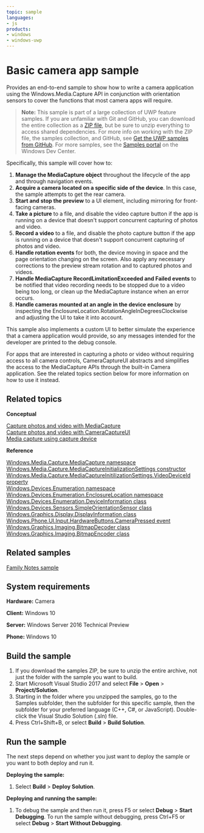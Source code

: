 ```yaml
---
topic: sample
languages:
- js
products:
- windows
- windows-uwp
---
```


# Basic camera app sample

Provides an end-to-end sample to show how to write a camera application using the Windows.Media.Capture API in
conjunction with orientation sensors to cover the functions that most camera apps will require.

> **Note:** This sample is part of a large collection of UWP feature samples.
> If you are unfamiliar with Git and GitHub, you can download the entire collection as a
> [ZIP file](https://github.com/Microsoft/Windows-universal-samples/archive/master.zip), but be
> sure to unzip everything to access shared dependencies. For more info on working with the ZIP file,
> the samples collection, and GitHub, see [Get the UWP samples from GitHub](https://aka.ms/ovu2uq).
> For more samples, see the [Samples portal](https://aka.ms/winsamples) on the Windows Dev Center.

Specifically, this sample will cover how to:

1. **Manage the MediaCapture object** throughout the lifecycle of the app and through navigation events.
2. **Acquire a camera located on a specific side of the device**. In this case, the sample attempts to get the rear camera.
3. **Start and stop the preview** to a UI element, including mirroring for front-facing cameras.
4. **Take a picture** to a file, and disable the video capture button if the app is running on a device that doesn't support concurrent capturing of photos and video.
5. **Record a video** to a file, and disable the photo capture button if the app is running on a device that doesn't support concurrent capturing of photos and video.
6. **Handle rotation events** for both, the device moving in space and the page orientation changing on the screen. Also apply any necessary corrections to the preview stream rotation and to captured photos and videos.
7. **Handle MediaCapture RecordLimitationExceeded and Failed events** to be notified that video recording needs to be stopped due to a video being too long, or clean up the MediaCapture instance when an error occurs.
8. **Handle cameras mounted at an angle in the device enclosure** by inspecting the EnclosureLocation.RotationAngleInDegreesClockwise and adjusting the UI to take it into account.

This sample also implements a custom UI to better simulate the experience that a camera application would provide, so any messages intended for the developer are printed to the debug console.

For apps that are interested in capturing a photo or video without requiring access to all camera controls, CameraCaptureUI abstracts and simplifies the access to the MediaCapture APIs through the built-in Camera application. See the related topics section below for more information on how to use it instead.

## Related topics

**Conceptual**

[Capture photos and video with MediaCapture](http://go.microsoft.com/fwlink/?LinkId=627234)  
[Capture photos and video with CameraCaptureUI](https://msdn.microsoft.com/library/windows/apps/mt282142)  
[Media capture using capture device](https://code.msdn.microsoft.com/windowsapps/Media-Capture-Sample-adf87622)  

**Reference**

[Windows.Media.Capture.MediaCapture namespace](https://msdn.microsoft.com/library/windows/apps/windows.media.devices.aspx)  
[Windows.Media.Capture.MediaCaptureInitializationSettings constructor](https://msdn.microsoft.com/library/windows/apps/windows.media.capture.mediacaptureinitializationsettings.mediacaptureinitializationsettings.aspx)  
[Windows.Media.Capture.MediaCaptureInitilizationSettings.VideoDeviceId property](https://msdn.microsoft.com/library/windows/apps/windows.media.capture.mediacaptureinitializationsettings.videodeviceid.aspx)  
[Windows.Devices.Enumeration namespace](https://msdn.microsoft.com/library/windows/apps/windows.devices.enumeration.aspx)  
[Windows.Devices.Enumeration.EnclosureLocation namespace](https://msdn.microsoft.com/library/windows/apps/windows.devices.enumeration.enclosurelocation.aspx)  
[Windows.Devices.Enumeration.DeviceInformation class](https://msdn.microsoft.com/library/windows/apps/windows.devices.enumeration.deviceinformation)  
[Windows.Devices.Sensors.SimpleOrientationSensor class](https://msdn.microsoft.com/library/windows/apps/windows.devices.sensors.simpleorientationsensor.aspx)  
[Windows.Graphics.Display.DisplayInformation class](https://msdn.microsoft.com/library/windows/apps/windows.graphics.display.displayinformation.aspx)  
[Windows.Phone.UI.Input.HardwareButtons.CameraPressed event](https://msdn.microsoft.com/library/windows/apps/windows.phone.ui.input.hardwarebuttons.camerapressed.aspx)  
[Windows.Graphics.Imaging.BitmapDecoder class](https://msdn.microsoft.com/library/windows/apps/windows.graphics.imaging.bitmapdecoder.aspx)  
[Windows.Graphics.Imaging.BitmapEncoder class](https://msdn.microsoft.com/library/windows/apps/windows.graphics.imaging.bitmapencoder.aspx)  

## Related samples

[Family Notes sample](https://github.com/Microsoft/Windows-appsample-familynotes)  

## System requirements

**Hardware:** Camera

**Client:** Windows 10

**Server:** Windows Server 2016 Technical Preview

**Phone:** Windows 10

## Build the sample

1. If you download the samples ZIP, be sure to unzip the entire archive, not just the folder with the sample you want to build.
2. Start Microsoft Visual Studio 2017 and select **File** \> **Open** \> **Project/Solution**.
3. Starting in the folder where you unzipped the samples, go to the Samples subfolder, then the subfolder for this specific sample, then the subfolder for your preferred language (C++, C#, or JavaScript). Double-click the Visual Studio Solution (.sln) file.
4. Press Ctrl+Shift+B, or select **Build** \> **Build Solution**.

## Run the sample

The next steps depend on whether you just want to deploy the sample or you want to both deploy and run it.

**Deploying the sample:**

1.  Select **Build** \> **Deploy Solution**.

**Deploying and running the sample:**

1.  To debug the sample and then run it, press F5 or select **Debug** \> **Start Debugging**. To run the sample without debugging, press Ctrl+F5 or select **Debug** \> **Start Without Debugging**.
